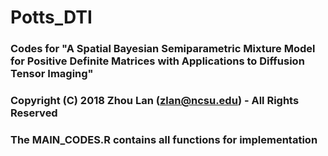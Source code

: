 # Potts_DTI
### Codes for "A Spatial Bayesian Semiparametric Mixture Model for Positive Definite Matrices with Applications to Diffusion Tensor Imaging" 
### Copyright (C) 2018 Zhou Lan (zlan@ncsu.edu) - All Rights Reserved
### The MAIN_CODES.R contains all functions for implementation
